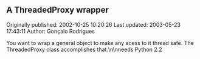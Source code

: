 ## A ThreadedProxy wrapper

Originally published: 2002-10-25 10:20:26
Last updated: 2003-05-23 17:43:11
Author: Gonçalo Rodrigues

You want to wrap a general object to make any acess to it thread safe. The ThreadedProxy class accomplishes that.\n\nneeds Python 2.2